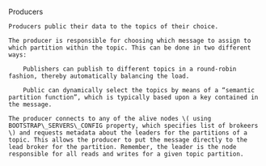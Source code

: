Producers

	Producers public their data to the topics of their choice.

	The producer is responsible for choosing which message to assign to which partition within the topic. This can be done in two different ways:

		Publishers can publish to different topics in a round-robin fashion, thereby automatically balancing the load.

		Public can dynamically select the topics by means of a “semantic partition function”, which is typically based upon a key contained in the message.

	The producer connects to any of the alive nodes \( using BOOTSTRAP\_SERVERS\_CONFIG property, which specifies list of brokeers \) and requests metadata about the leaders for the partitions of a topic. This allows the producer to put the message directly to the lead broker for the partition. Remember, the leader is the node responsible for all reads and writes for a given topic partition.

